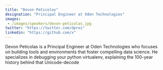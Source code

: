 ```yaml
---
title: "Devon Peticolas"
designation: "Principal Engineer at Oden Technologies"
images: 
 - /images/speakers/devon-peticolas.jpg
twitter: "https://twitter.com/dproi"
linkedin: "https://github.com/x"
---
```


Devon Peticolas is a Principal Engineer at Oden Technologies who focuses on building tools and environments that foster compelling data science. He specializes in debugging your python virtualenv, explaining the 100-year history behind that Unicode-decode